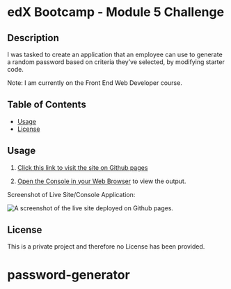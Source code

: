 # edX Bootcamp - Module 5 Challenge

## Description

I was tasked to create an application that an employee can use to generate a random password based on criteria they’ve selected, by modifying starter code.

Note: I am currently on the Front End Web Developer course.

## Table of Contents

- [Usage](#usage)
- [License](#license)

## Usage

1. [Click this link to visit the site on Github pages](https://nadeemamdev.github.io/password-generator/)

2. [Open the Console in your Web Browser](https://balsamiq.com/support/faqs/browserconsole/#:~:text=To%20open%20the%20developer%20console,(on%20Windows%2FLinux).) to view the output.

Screenshot of Live Site/Console Application:

![A screenshot of the live site deployed on Github pages.](screenshot.png)

## License

This is a private project and therefore no License has been provided.
# password-generator
